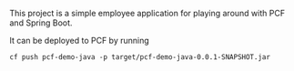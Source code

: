 This project is a simple employee application for playing around with PCF and Spring Boot.

It can be deployed to PCF by running

```
cf push pcf-demo-java -p target/pcf-demo-java-0.0.1-SNAPSHOT.jar
```

